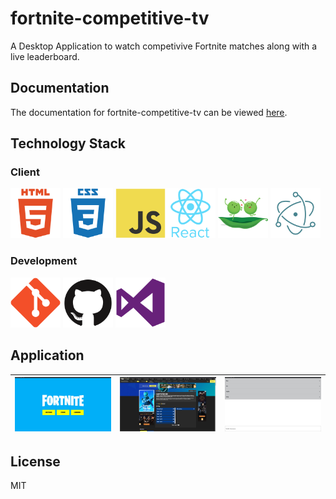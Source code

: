 # fortnite-competitive-tv

A Desktop Application to watch competivive Fortnite matches along with a live leaderboard.

## Documentation

The documentation for fortnite-competitive-tv can be viewed [here](https://iamkhattar.github.io/fortnite-competitive-tv/).

## Technology Stack

### Client

<img src="./assets/common/html.png" width="80" height="80" title="HTML"> <img src="./assets/common/css.png" width="80" height="80" title="CSS"> <img src="./assets/common/javascript.png" width="80" height="80" title="JavaScript"><img src="./assets/common/react.png" width="80" height="80" title="React"> <img src="./assets/common/easypeasy.png" width="80" height="80" title="Easy Peasy"> <img src="./assets/common/electron.png" width="80" height="80" title="Electron">

### Development

<img src="./assets/common/git.png" width="80" height="80" title="Git"> <img src="./assets/common/github.png" width="80" height="80" title="Github"> <img src="./assets/common/vscode.png" width="80" height="80" title="Visual Studio Code">

## Application

| ![Home](assets/screenshots/1.jpg) | ![Streams](assets/screenshots/3.jpg) | ![Leaderboard](assets/screenshots/2.jpg) |
| --------------------------------- | :----------------------------------: | ---------------------------------------- |


## License

MIT
